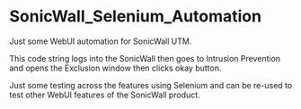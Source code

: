 # SonicWall_Selenium_Automation
Just some WebUI automation for SonicWall UTM.

This code string logs into the SonicWall then goes to Intrusion Prevention and opens the Exclusion window then clicks okay button. 

Just some testing across the features using Selenium and can be re-used to test other WebUI features of the SonicWall product. 
